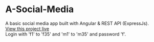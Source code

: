 # A-Social-Media
A basic social media app built with Angular &amp; REST API (ExpressJs).  
[View this project live](https://john-social-media.herokuapp.com/feed)  
Login with 'f1' to 'f35' and 'm1' to 'm35' and password 'f'.

